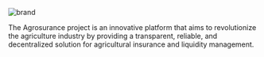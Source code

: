 ![brand](https://github.com/agrosurance/.github/assets/96080203/37d9a525-da4f-4791-86b4-6eb477923cfb)

<p>The Agrosurance project is an innovative platform that aims to revolutionize the agriculture industry by providing a transparent, reliable, and decentralized solution for agricultural insurance and liquidity management.</p>
